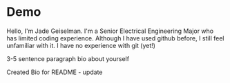 # Demo

Hello, I'm Jade Geiselman. I'm a Senior Electrical Engineering Major who has limited coding experience.
Although I have used github before, I still feel unfamiliar with it. I have no experience with git (yet!)

3-5 sentence paragraph bio about yourself

Created Bio for README - update
